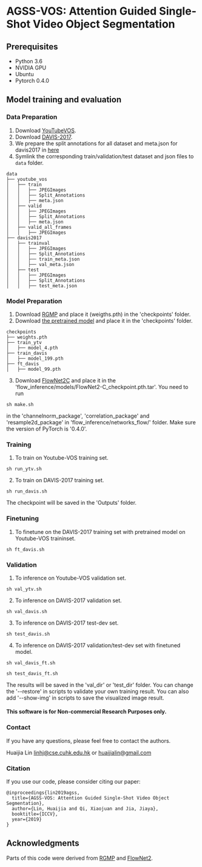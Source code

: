 # AGSS-VOS: Attention Guided Single-Shot Video Object Segmentation

## Prerequisites

- Python 3.6
- NVIDIA GPU
- Ubuntu
- Pytorch 0.4.0

## Model training and evaluation

### Data Preparation
1. Download [YouTubeVOS](https://drive.google.com/open?id=1bI5J1H3mxsIGo7Kp-pPZU8i6rnykOw7f).
2. Download [DAVIS-2017](https://davischallenge.org/davis2017/code.html).
3. We prepare the split annotations for all dataset and meta.json for davis2017 in [here](https://drive.google.com/drive/folders/1sSYjIbuPieL3XfM4lFR0THEjGZyGM2qq?usp=sharing)
4. Symlink the corresponding train/validation/test dataset and json files to `data` folder. 
```
data
├── youtube_vos
│   ├── train
│   │   ├── JPEGImages
│   │   ├── Split_Annotations
│   │   ├── meta.json
│   ├── valid
│   │   ├── JPEGImages
│   │   ├── Split_Annotations
│   │   ├── meta.json
│   ├── valid_all_frames
│   │   ├── JPEGImages
├── davis2017
│   ├── trainval
│   │   ├── JPEGImages
│   │   ├── Split_Annotations
│   │   ├── train_meta.json
│   │   ├── val_meta.json
│   ├── test
│   │   ├── JPEGImages
│   │   ├── Split_Annotations
│   │   ├── test_meta.json
```

### Model Preparation
1. Download [RGMP](https://www.dropbox.com/s/gt0kivrb2hlavi2/weights.pth?dl=0) and place it (weigths.pth) in the 'checkpoints' folder.
2. Download [the pretrained model](https://drive.google.com/drive/folders/1sSYjIbuPieL3XfM4lFR0THEjGZyGM2qq?usp=sharing) and place it in the 'checkpoints' folder. 
```
checkpoints
├── weights.pth
├── train_ytv
│   ├── model_4.pth
├── train_davis
│   ├── model_199.pth
├── ft_davis
│   ├── model_99.pth
```
3. Download [FlowNet2C](https://drive.google.com/file/d/1BFT6b7KgKJC8rA59RmOVAXRM_S7aSfKE/view?usp=sharing) and place it in the 'flow_inference/models/FlowNet2-C_checkpoint.pth.tar'. You need to run
```
sh make.sh
```
in the 'channelnorm_package', 'correlation_package' and 'resample2d_package' in 'flow_inference/networks_flow/' folder. Make sure the version of PyTorch is '0.4.0'.

### Training
1. To train on Youtube-VOS training set.
``` 
sh run_ytv.sh
```
2. To train on DAVIS-2017 training set.
``` 
sh run_davis.sh
```
The checkpoint will be saved in the 'Outputs' folder.

### Finetuning
1. To finetune on the DAVIS-2017 training set with pretrained model on Youtube-VOS traininset.
```
sh ft_davis.sh
```

### Validation
1. To inference on Youtube-VOS validation set.
```
sh val_ytv.sh
```
2. To inference on DAVIS-2017 validation set.
```
sh val_davis.sh
```
3. To inference on DAVIS-2017 test-dev set.
```
sh test_davis.sh
```
4. To inference on DAVIS-2017 validation/test-dev set with finetuned model.
```
sh val_davis_ft.sh
```
```
sh test_davis_ft.sh
```

The results will be saved in the 'val_dir' or 'test_dir' folder.
You can change the '--restore' in scripts to validate your own training result.
You can also add '--show-img' in scripts to save the visualized image result.


#### This software is for Non-commercial Research Purposes only.

### Contact
If you have any questions, please feel free to contact the authors.

Huaijia Lin <linhj@cse.cuhk.edu.hk> or <huaijialin@gmail.com>

### Citation

If you use our code, please consider citing our paper:

```
@inproceedings{lin2019agss,
  title={AGSS-VOS: Attention Guided Single-Shot Video Object Segmentation},
  author={Lin, Huaijia and Qi, Xiaojuan and Jia, Jiaya},
  booktitle={ICCV},
  year={2019}
}
```

## Acknowledgments
Parts of this code were derived from [RGMP](https://github.com/xanderchf/RGMP) and [FlowNet2](https://github.com/NVIDIA/flownet2-pytorch).

